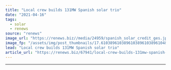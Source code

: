 ```yaml
---
title: "Local crew builds 131MW Spanish solar trio"
date: "2021-04-16"
tags: 
  - solar
  - renews
source: "renews"
image_url: "https://renews.biz//media/24959/spanish_solar_credit_ges.jpeg?mode=crop&width=770&heightratio=0.6103896103896103896103896104&slimmage=true"
image_fp: "/assets/img/post_thumbnails/17.6103896103896103896103896104&slimmage=true"
lead: "Local crew builds 131MW Spanish solar trio"
article_url: "https://renews.biz/67941/local-crew-builds-131mw-spanish-solar-trio/"
---
```


---
